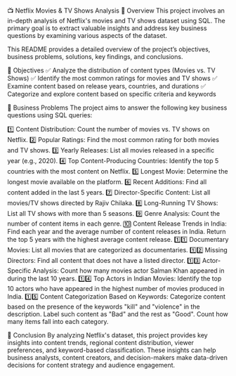 📺 Netflix Movies & TV Shows Analysis
📌 Overview
This project involves an in-depth analysis of Netflix's movies and TV shows dataset using SQL. The primary goal is to extract valuable insights and address key business questions by examining various aspects of the dataset.

This README provides a detailed overview of the project’s objectives, business problems, solutions, key findings, and conclusions.

🎯 Objectives
✅ Analyze the distribution of content types (Movies vs. TV Shows)
✅ Identify the most common ratings for movies and TV shows
✅ Examine content based on release years, countries, and durations
✅ Categorize and explore content based on specific criteria and keywords

💼 Business Problems
The project aims to answer the following key business questions using SQL queries:

1️⃣ Content Distribution: Count the number of movies vs. TV shows on Netflix.
2️⃣ Popular Ratings: Find the most common rating for both movies and TV shows.
3️⃣ Yearly Releases: List all movies released in a specific year (e.g., 2020).
4️⃣ Top Content-Producing Countries: Identify the top 5 countries with the most content on Netflix.
5️⃣ Longest Movie: Determine the longest movie available on the platform.
6️⃣ Recent Additions: Find all content added in the last 5 years.
7️⃣ Director-Specific Content: List all movies/TV shows directed by Rajiv Chilaka.
8️⃣ Long-Running TV Shows: List all TV shows with more than 5 seasons.
9️⃣ Genre Analysis: Count the number of content items in each genre.
🔟 Content Release Trends in India: Find each year and the average number of content releases in India. Return the top 5 years with the highest average content release.
1️⃣1️⃣ Documentary Movies: List all movies that are categorized as documentaries.
1️⃣2️⃣ Missing Directors: Find all content that does not have a listed director.
1️⃣3️⃣ Actor-Specific Analysis: Count how many movies actor Salman Khan appeared in during the last 10 years.
1️⃣4️⃣ Top Actors in Indian Movies: Identify the top 10 actors who have appeared in the highest number of movies produced in India.
1️⃣5️⃣ Content Categorization Based on Keywords: Categorize content based on the presence of the keywords "kill" and "violence" in the description. Label such content as "Bad" and the rest as "Good". Count how many items fall into each category.

📌 Conclusion
By analyzing Netflix's dataset, this project provides key insights into content trends, regional content distribution, viewer preferences, and keyword-based classification. These insights can help business analysts, content creators, and decision-makers make data-driven decisions for content strategy and audience engagement.